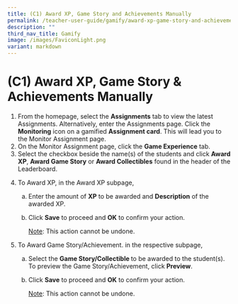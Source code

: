 ```yaml
---
title: (C1) Award XP, Game Story and Achievements Manually
permalink: /teacher-user-guide/gamify/award-xp-game-story-and-achievements-manually/
description: ""
third_nav_title: Gamify
image: /images/FaviconLight.png
variant: markdown
---
```

<h1 id="-award-xp-game-story-achievements-manually-">(C1) Award XP, Game Story &amp; Achievements Manually</h1>
<ol>
	<li>From the homepage, select the <b>Assignments</b> tab to view the latest Assignments. Alternatively, enter the Assignments page. Click the <b>Monitoring</b> icon on a gamified <b>Assignment card</b>. This will lead you to the Monitor Assignment page. </li>
<li>On the Monitor Assignment page, click the <strong>Game Experience</strong> tab. </li>
<li>Select the checkbox beside the name(s) of the students and click <strong>Award XP</strong>, <strong>Award Game Story</strong> or <strong>Award Collectibles</strong> found in the header of the Leaderboard.</li>
<li><p>To Award XP, in the Award XP subpage,</p>
<ol style="list-style-type: lower-alpha;">
<li>Enter the amount of <strong>XP</strong> to be awarded and <strong>Description</strong> of the awarded XP.</li>
<li><p>Click <strong>Save</strong> to proceed and <strong>OK</strong> to confirm your action.</p>
	<p><u>Note</u>: This action cannot be undone.</p>
</li>
</ol>
</li>
<li><p>To Award Game Story/Achievement. in the respective subpage,</p>
<ol style="list-style-type: lower-alpha;">
<li>Select the <strong>Game Story/Collectible </strong> to be awarded to the student(s). To preview the Game Story/Achievement, click <strong>Preview</strong>.</li>
<li><p>Click <strong>Save</strong> to proceed and <strong>OK</strong> to confirm your action.</p>
	<p><u>Note</u>: This action cannot be undone.</p>
</li>
</ol>
</li>
</ol>